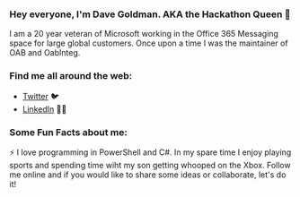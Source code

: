 ### Hey everyone, I'm Dave Goldman. AKA the Hackathon Queen 👋

<!--
**dgoldman-msft/dgoldman-msft** is a ✨ _special_ ✨ repository because its `README.md` (this file) appears on your GitHub profile.

Here are some ideas to get you started:

- 🔭 I’m currently working on ...
- 🌱 I’m currently learning ...
- 👯 I’m looking to collaborate on ...
- 🤔 I’m looking for help with ...
- 💬 Ask me about ...
- 📫 How to reach me: ...
- 😄 Pronouns: ...
- ⚡ Fun fact: ...
<img src="https://github.com/dgoldman-msft/Dave.jpg>
-->

I am a 20 year veteran of Microsoft working in the Office 365 Messaging space for large global customers. Once upon a time I was the maintainer of OAB and OabInteg.

### Find me all around the web:

- [Twitter](http://twitter.com/matrixsurfer128) :bird:
- [LinkedIn](http://linkedin.com/in/davegoldman) 👩‍💻


### Some Fun Facts about me:

:zap: I love programming in PowerShell and C#. In my spare time I enjoy playing sports and spending time wiht my son getting whooped on the Xbox. Follow me online and if you would like to share some ideas or collaborate, let's do it!
